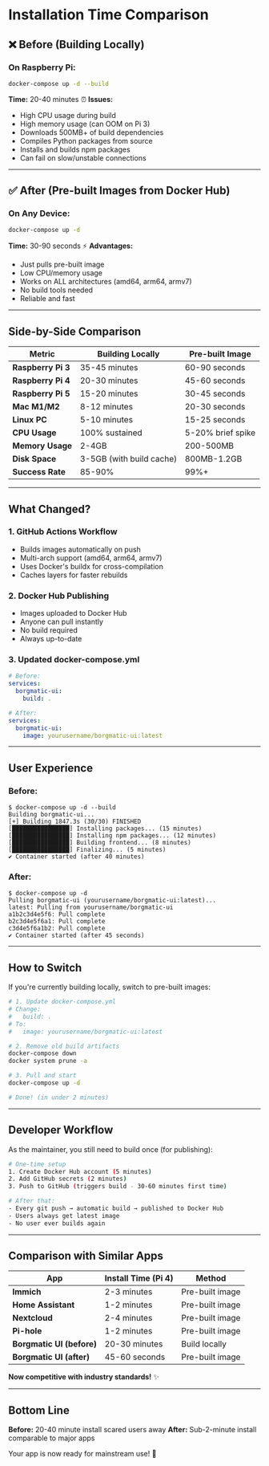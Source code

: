 # Installation Time Comparison

## ❌ Before (Building Locally)

### On Raspberry Pi:
```bash
docker-compose up -d --build
```

**Time:** 20-40 minutes ⏰
**Issues:**
- High CPU usage during build
- High memory usage (can OOM on Pi 3)
- Downloads 500MB+ of build dependencies
- Compiles Python packages from source
- Installs and builds npm packages
- Can fail on slow/unstable connections

---

## ✅ After (Pre-built Images from Docker Hub)

### On Any Device:
```bash
docker-compose up -d
```

**Time:** 30-90 seconds ⚡
**Advantages:**
- Just pulls pre-built image
- Low CPU/memory usage
- Works on ALL architectures (amd64, arm64, armv7)
- No build tools needed
- Reliable and fast

---

## Side-by-Side Comparison

| Metric | Building Locally | Pre-built Image |
|--------|-----------------|-----------------|
| **Raspberry Pi 3** | 35-45 minutes | 60-90 seconds |
| **Raspberry Pi 4** | 20-30 minutes | 45-60 seconds |
| **Raspberry Pi 5** | 15-20 minutes | 30-45 seconds |
| **Mac M1/M2** | 8-12 minutes | 20-30 seconds |
| **Linux PC** | 5-10 minutes | 15-25 seconds |
| **CPU Usage** | 100% sustained | 5-20% brief spike |
| **Memory Usage** | 2-4GB | 200-500MB |
| **Disk Space** | 3-5GB (with build cache) | 800MB-1.2GB |
| **Success Rate** | 85-90% | 99%+ |

---

## What Changed?

### 1. GitHub Actions Workflow
- Builds images automatically on push
- Multi-arch support (amd64, arm64, armv7)
- Uses Docker's buildx for cross-compilation
- Caches layers for faster rebuilds

### 2. Docker Hub Publishing
- Images uploaded to Docker Hub
- Anyone can pull instantly
- No build required
- Always up-to-date

### 3. Updated docker-compose.yml
```yaml
# Before:
services:
  borgmatic-ui:
    build: .

# After:
services:
  borgmatic-ui:
    image: yourusername/borgmatic-ui:latest
```

---

## User Experience

### Before:
```
$ docker-compose up -d --build
Building borgmatic-ui...
[+] Building 1847.3s (30/30) FINISHED
[████████████████] Installing packages... (15 minutes)
[████████████████] Installing npm packages... (12 minutes)
[████████████████] Building frontend... (8 minutes)
[████████████████] Finalizing... (5 minutes)
✔ Container started (after 40 minutes)
```

### After:
```
$ docker-compose up -d
Pulling borgmatic-ui (yourusername/borgmatic-ui:latest)...
latest: Pulling from yourusername/borgmatic-ui
a1b2c3d4e5f6: Pull complete
b2c3d4e5f6a1: Pull complete
c3d4e5f6a1b2: Pull complete
✔ Container started (after 45 seconds)
```

---

## How to Switch

If you're currently building locally, switch to pre-built images:

```bash
# 1. Update docker-compose.yml
# Change:
#   build: .
# To:
#   image: yourusername/borgmatic-ui:latest

# 2. Remove old build artifacts
docker-compose down
docker system prune -a

# 3. Pull and start
docker-compose up -d

# Done! (in under 2 minutes)
```

---

## Developer Workflow

As the maintainer, you still need to build once (for publishing):

```bash
# One-time setup
1. Create Docker Hub account (5 minutes)
2. Add GitHub secrets (2 minutes)
3. Push to GitHub (triggers build - 30-60 minutes first time)

# After that:
- Every git push → automatic build → published to Docker Hub
- Users always get latest image
- No user ever builds again
```

---

## Comparison with Similar Apps

| App | Install Time (Pi 4) | Method |
|-----|---------------------|--------|
| **Immich** | 2-3 minutes | Pre-built image |
| **Home Assistant** | 1-2 minutes | Pre-built image |
| **Nextcloud** | 2-4 minutes | Pre-built image |
| **Pi-hole** | 1-2 minutes | Pre-built image |
| **Borgmatic UI (before)** | 20-30 minutes | Build locally |
| **Borgmatic UI (after)** | 45-60 seconds | Pre-built image |

**Now competitive with industry standards!** ✨

---

## Bottom Line

**Before:** 20-40 minute install scared users away
**After:** Sub-2-minute install comparable to major apps

Your app is now ready for mainstream use! 🚀
